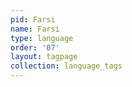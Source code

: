```yaml
---
pid: Farsi
name: Farsi
type: language
order: '07'
layout: tagpage
collection: language_tags
---
```

